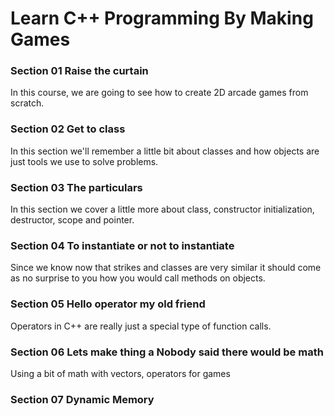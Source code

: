 # Learn C++ Programming By Making Games

### Section 01 Raise the curtain
In this course, we are going to see how to create 2D arcade games from scratch.

### Section 02 Get to class
In this section we'll remember a little bit about classes and how objects are just tools we use to solve problems.

### Section 03 The particulars
In this section we cover a little more about class, constructor initialization, destructor, scope and pointer.

### Section 04 To instantiate or not to instantiate
Since we know now that strikes and classes are very similar it should come as no surprise to you how you would call methods on objects.

### Section 05 Hello operator my old friend
Operators in C++ are really just a special type of function calls.

### Section 06 Lets make thing a Nobody said there would be math
Using a bit of math with vectors, operators for games

### Section 07 Dynamic Memory

